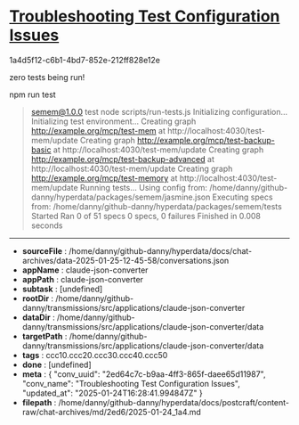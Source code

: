 # [Troubleshooting Test Configuration Issues](https://claude.ai/chat/2ed64c7c-b9aa-4ff3-865f-daee65d11987)

1a4d5f12-c6b1-4bd7-852e-212ff828e12e

zero tests being run!

npm run test
> semem@1.0.0 test
> node scripts/run-tests.js
Initializing configuration...
Initializing test environment...
Creating graph http://example.org/mcp/test-mem at http://localhost:4030/test-mem/update
Creating graph http://example.org/mcp/test-backup-basic at http://localhost:4030/test-mem/update
Creating graph http://example.org/mcp/test-backup-advanced at http://localhost:4030/test-mem/update
Creating graph http://example.org/mcp/test-memory at http://localhost:4030/test-mem/update
Running tests...
Using config from: /home/danny/github-danny/hyperdata/packages/semem/jasmine.json
Executing specs from: /home/danny/github-danny/hyperdata/packages/semem/tests
Started
Ran 0 of 51 specs
0 specs, 0 failures
Finished in 0.008 seconds

---

* **sourceFile** : /home/danny/github-danny/hyperdata/docs/chat-archives/data-2025-01-25-12-45-58/conversations.json
* **appName** : claude-json-converter
* **appPath** : claude-json-converter
* **subtask** : [undefined]
* **rootDir** : /home/danny/github-danny/transmissions/src/applications/claude-json-converter
* **dataDir** : /home/danny/github-danny/transmissions/src/applications/claude-json-converter/data
* **targetPath** : /home/danny/github-danny/transmissions/src/applications/claude-json-converter/data
* **tags** : ccc10.ccc20.ccc30.ccc40.ccc50
* **done** : [undefined]
* **meta** : {
  "conv_uuid": "2ed64c7c-b9aa-4ff3-865f-daee65d11987",
  "conv_name": "Troubleshooting Test Configuration Issues",
  "updated_at": "2025-01-24T16:28:41.994847Z"
}
* **filepath** : /home/danny/github-danny/hyperdata/docs/postcraft/content-raw/chat-archives/md/2ed6/2025-01-24_1a4.md
